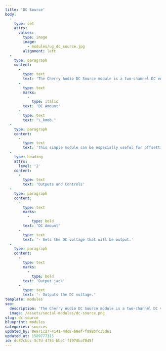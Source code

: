 ```yaml
---
title: 'DC Source'
body:
  -
    type: set
    attrs:
      values:
        type: image
        image:
          - modules/ug_dc_source.jpg
        alignment: left
  -
    type: paragraph
    content:
      -
        type: text
        text: 'The Cherry Audio DC Source module is a two-channel DC voltage source. It outputs a constant voltage between -5V and 5V specified by the '
      -
        type: text
        marks:
          -
            type: italic
        text: 'DC Amount'
      -
        type: text
        text: "\_knob."
  -
    type: paragraph
    content:
      -
        type: text
        text: 'This simple module can be especially useful for offsetting control voltages. The DC source can be mixed with any other signal to add or subtract voltage depending on its polarity. When mixed with a +/-5V LFO, for example, a 3V DC signal will shift the center of modulation from 0V to 3V resulting in an LFO ranging from -2V to 8V.'
  -
    type: heading
    attrs:
      level: '2'
    content:
      -
        type: text
        text: 'Outputs and Controls'
  -
    type: paragraph
    content:
      -
        type: text
        marks:
          -
            type: bold
        text: 'DC Amount'
      -
        type: text
        text: '- Sets the DC voltage that will be output.'
  -
    type: paragraph
    content:
      -
        type: text
        marks:
          -
            type: bold
        text: 'Output jack'
      -
        type: text
        text: '- Outputs the DC voltage.'
template: modules
seo:
  description: 'The Cherry Audio DC Source module is a two-channel DC voltage source. It outputs a constant voltage between -5V and 5V specified by the DC Amount knob.'
  image: /assets/social-modules/dc-source.png
slug: dc-source
blueprint: modules
categories: sources
updated_by: 8e971c27-4141-4dd8-b8ef-f0a8bfc35d61
updated_at: 1589777315
id: dc82cbcc-3c7d-4f54-bbe1-f1974ba7045f
---
```

